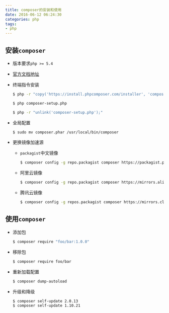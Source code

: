 ```yaml
---
title: composer的安装和使用
date: 2016-06-12 06:24:30
categories: php
tags:
- php
---
```


## 安装`composer`

- 版本要求`php >= 5.4` 

- [官方文档地址](http://docs.phpcomposer.com/)

- 终端指令安装

    ```bash
    $ php -r "copy('https://install.phpcomposer.com/installer', 'composer-setup.php');"
    
    $ php composer-setup.php
    
    $ php -r "unlink('composer-setup.php');"
    ```
  
- 全局配置

    ```bash
    $ sudo mv composer.phar /usr/local/bin/composer
    ```
  
- 更换镜像加速源

  - `packagist`中文镜像
  
      ```bash
    $ composer config -g repo.packagist composer https://packagist.phpcomposer.com
      ```
    
  - 阿里云镜像
  
    ```bash
    $ composer config -g repo.packagist composer https://mirrors.aliyun.com/composer/
    ```
    
  - 腾讯云镜像
      
    ```bash
    $ composer config -g repos.packagist composer https://mirrors.cloud.tencent.com/composer/
    ```
    
## 使用`composer`

- 添加包

    ```bash
    $ composer require "foo/bar:1.0.0"
    ```

- 移除包

    ```bash
    $ composer require foo/bar
    ```
  
- 重新加载配置

    ```bash
    $ composer dump-autoload
    ```
  
- 升级和降级

    ```bash
    $ composer self-update 2.0.13
    $ composer self-update 1.10.21
    ```